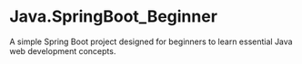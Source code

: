 # Java.SpringBoot_Beginner
A simple Spring Boot project designed for beginners to learn essential Java web development concepts.
